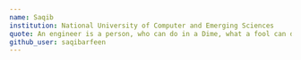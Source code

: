 ```yaml
---
name: Saqib
institution: National University of Computer and Emerging Sciences
quote: An engineer is a person, who can do in a Dime, what a fool can do in a Dollar.
github_user: saqibarfeen
---
```

